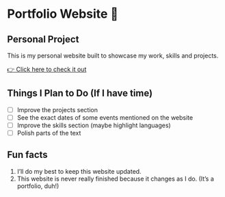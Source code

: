 # Portfolio Website 🌸
## Personal Project

This is my personal website built to showcase my work, skills and projects.

[👉 Click here to check it out](https://a104437ana.github.io/)

## Things I Plan to Do (If I have time)
- [ ] Improve the projects section
- [ ] See the exact dates of some events mentioned on the website
- [ ] Improve the skills section (maybe highlight languages)
- [ ] Polish parts of the text

## Fun facts
1. I’ll do my best to keep this website updated.
2. This website is never really finished because it changes as I do. (It’s a portfolio, duh!)